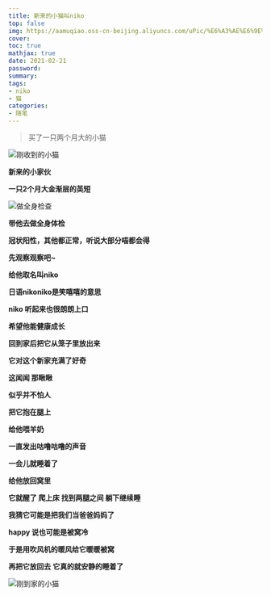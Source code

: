 ```yaml
---
title: 新来的小猫叫niko
top: false
img: https://aamuqiao.oss-cn-beijing.aliyuncs.com/uPic/%E6%A3%AE%E6%9E%97%E7%9A%84%E7%8C%AB.jpg
cover:
toc: true
mathjax: true
date: 2021-02-21
password:
summary:
tags:
- niko
- 猫
categories:
- 随笔
---
```


> 买了一只两个月大的小猫

<!--more-->

![刚收到的小猫](https://aamuqiao.oss-cn-beijing.aliyuncs.com/uPic/z9dj69.jpg)

**新来的小家伙**

**一只2个月大金渐层的英短**

![做全身检查](https://aamuqiao.oss-cn-beijing.aliyuncs.com/uPic/Ep71Yg.jpg)

**带他去做全身体检**

**冠状阳性，其他都正常，听说大部分喵都会得**

**先观察观察吧~**



**给他取名叫niko**

**日语nikoniko是笑嘻嘻的意思**

**niko 听起来也很朗朗上口**

**希望他能健康成长**



**回到家后把它从笼子里放出来**

**它对这个新家充满了好奇**

**这闻闻 那瞅瞅**

**似乎并不怕人**

**把它抱在腿上**

**给他喂羊奶**

**一直发出咕噜咕噜的声音**

**一会儿就睡着了**

**给他放回窝里**

**它就醒了 爬上床 找到两腿之间 躺下继续睡**

**我猜它可能是把我们当爸爸妈妈了**

**happy 说也可能是被窝冷**

**于是用吹风机的暖风给它暖暖被窝**

**再把它放回去** **它真的就安静的睡着了**

![刚到家的小猫](https://aamuqiao.oss-cn-beijing.aliyuncs.com/uPic/NUINXF.jpg)